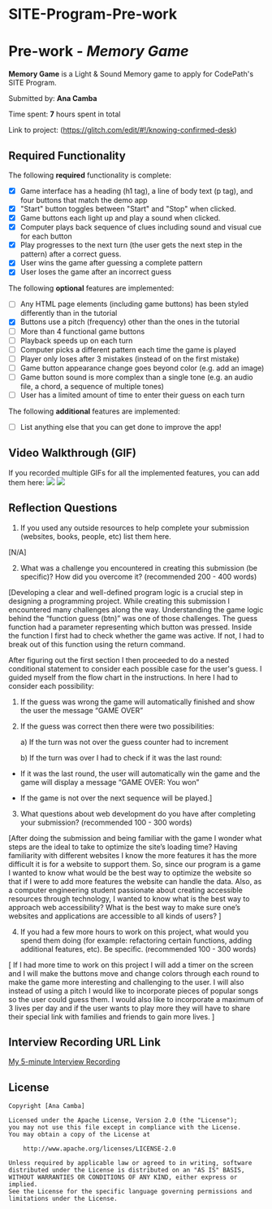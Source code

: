 # SITE-Program-Pre-work
# Pre-work - *Memory Game*

**Memory Game** is a Light & Sound Memory game to apply for CodePath's SITE Program. 

Submitted by: **Ana Camba**

Time spent: **7** hours spent in total

Link to project: (https://glitch.com/edit/#!/knowing-confirmed-desk)

## Required Functionality

The following **required** functionality is complete:

* [x] Game interface has a heading (h1 tag), a line of body text (p tag), and four buttons that match the demo app
* [x] "Start" button toggles between "Start" and "Stop" when clicked. 
* [x] Game buttons each light up and play a sound when clicked. 
* [x] Computer plays back sequence of clues including sound and visual cue for each button
* [x] Play progresses to the next turn (the user gets the next step in the pattern) after a correct guess. 
* [x] User wins the game after guessing a complete pattern
* [x] User loses the game after an incorrect guess

The following **optional** features are implemented:

* [ ] Any HTML page elements (including game buttons) has been styled differently than in the tutorial
* [x] Buttons use a pitch (frequency) other than the ones in the tutorial
* [ ] More than 4 functional game buttons
* [ ] Playback speeds up on each turn
* [ ] Computer picks a different pattern each time the game is played
* [ ] Player only loses after 3 mistakes (instead of on the first mistake)
* [ ] Game button appearance change goes beyond color (e.g. add an image)
* [ ] Game button sound is more complex than a single tone (e.g. an audio file, a chord, a sequence of multiple tones)
* [ ] User has a limited amount of time to enter their guess on each turn

The following **additional** features are implemented:

- [ ] List anything else that you can get done to improve the app!

## Video Walkthrough (GIF)

If you recorded multiple GIFs for all the implemented features, you can add them here:
![](https://i.imgur.com/5kOXJWp.gif)
![](https://i.imgur.com/YnjDEOZ.gif)

## Reflection Questions
1. If you used any outside resources to help complete your submission (websites, books, people, etc) list them here. 

[N/A]

2. What was a challenge you encountered in creating this submission (be specific)? How did you overcome it? (recommended 200 - 400 words) 

[Developing a clear and well-defined program logic is a crucial step in designing a programming project. While creating this submission I encountered many challenges along the way. Understanding the game logic behind the “function guess (btn)”  was one of those challenges. The guess function had a parameter representing which button was pressed. Inside the function I first had to check whether the game was active. If not, I had to break out of this function using the return command. 

After figuring out the first section I then proceeded to do a nested conditional statement to consider each possible case for the user's guess. I guided myself from the flow chart in the instructions. In here I had to consider each possibility: 

1) If the guess was wrong the game will automatically finished and show the user the message “GAME OVER”

2) If the guess was correct then there were two possibilities:

      a) If the turn was not over the guess counter had to increment 

      b) If the turn was over I had to check if it was the last round: 

- If it was the last round, the user will automatically win the game and the game will display a message “GAME OVER: You won” 

- If the game is not over the next sequence will be played.]


3. What questions about web development do you have after completing your submission? (recommended 100 - 300 words) 

[After doing the submission and being familiar with the game I wonder what steps are the ideal to  take to optimize the site’s loading time? Having familiarity with different websites I know the more features it has the more difficult it is for a website to support them. So, since our program is a game I wanted to know what would be the best way to optimize the website so that if I were to add more features the website can handle the data.
Also, as a computer engineering student passionate about creating accessible resources through technology, I wanted to know what is the best way to approach web accessibility? What is the best way to make sure one’s websites and applications are accessible to all kinds of users?
]


4. If you had a few more hours to work on this project, what would you spend them doing (for example: refactoring certain functions, adding additional features, etc). Be specific. (recommended 100 - 300 words) 

[
If I had more time to work on this project I will add a timer on the screen and I will make the buttons move and change colors through each round to make the game more interesting and challenging to the user. I will also instead of using a pitch I would like to incorporate pieces of popular songs so the user could guess them. I would also like to incorporate a maximum of 3 lives per day and if the user wants to play more they will have to share their special link with families and friends to gain more lives.
]



## Interview Recording URL Link

[My 5-minute Interview Recording](https://www.loom.com/share/a15d64ea7f05411f82559189a5f8d063)


## License

    Copyright [Ana Camba]

    Licensed under the Apache License, Version 2.0 (the "License");
    you may not use this file except in compliance with the License.
    You may obtain a copy of the License at

        http://www.apache.org/licenses/LICENSE-2.0

    Unless required by applicable law or agreed to in writing, software
    distributed under the License is distributed on an "AS IS" BASIS,
    WITHOUT WARRANTIES OR CONDITIONS OF ANY KIND, either express or implied.
    See the License for the specific language governing permissions and
    limitations under the License.

